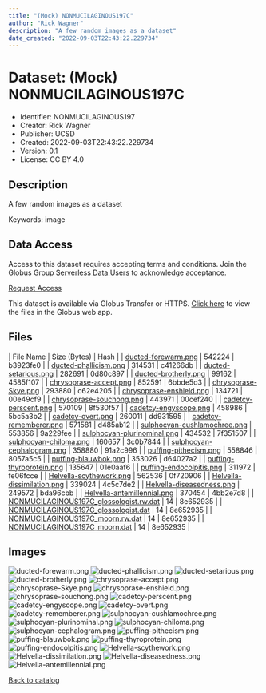```yaml
---
title: "(Mock) NONMUCILAGINOUS197C"
author: "Rick Wagner"
description: "A few random images as a dataset"
date_created: "2022-09-03T22:43:22.229734"
---
```

# Dataset: (Mock) NONMUCILAGINOUS197C
- Identifier: NONMUCILAGINOUS197
- Creator: Rick Wagner
- Publisher: UCSD
- Created: 2022-09-03T22:43:22.229734
- Version: 0.1
- License: CC BY 4.0


## Description
A few random images as a dataset

Keywords: image


## Data Access
Access to this dataset requires accepting terms and conditions. Join the Globus Group [Serverless Data Users](https://app.globus.org/groups/260da91f-3496-11ed-b941-972795fc9504) to acknowledge acceptance.

[Request Access](https://app.globus.org/groups/260da91f-3496-11ed-b941-972795fc9504/join)

This dataset is available via Globus Transfer or HTTPS.
[Click here](https://app.globus.org/file-manager?origin_id=6528bad5-bc02-497d-8a4f-a38547d0e72a&origin_path=/serverless/allusers/NONMUCILAGINOUS197/) to view the files in the Globus web app.


## Files

| File Name | Size (Bytes) | Hash |
| [ducted-forewarm.png](https://g-b0978f.0ed28.75bc.data.globus.org/serverless/allusers/NONMUCILAGINOUS197/ducted-forewarm.png) | 542224 | b3923fe0 |
| [ducted-phallicism.png](https://g-b0978f.0ed28.75bc.data.globus.org/serverless/allusers/NONMUCILAGINOUS197/ducted-phallicism.png) | 314531 | c41266db |
| [ducted-setarious.png](https://g-b0978f.0ed28.75bc.data.globus.org/serverless/allusers/NONMUCILAGINOUS197/ducted-setarious.png) | 282691 | 0d80c897 |
| [ducted-brotherly.png](https://g-b0978f.0ed28.75bc.data.globus.org/serverless/allusers/NONMUCILAGINOUS197/ducted-brotherly.png) | 99162 | 4585f107 |
| [chrysoprase-accept.png](https://g-b0978f.0ed28.75bc.data.globus.org/serverless/allusers/NONMUCILAGINOUS197/chrysoprase-accept.png) | 852591 | 6bbde5d3 |
| [chrysoprase-Skye.png](https://g-b0978f.0ed28.75bc.data.globus.org/serverless/allusers/NONMUCILAGINOUS197/chrysoprase-Skye.png) | 293880 | c62e4205 |
| [chrysoprase-enshield.png](https://g-b0978f.0ed28.75bc.data.globus.org/serverless/allusers/NONMUCILAGINOUS197/chrysoprase-enshield.png) | 134721 | 00e49cf9 |
| [chrysoprase-souchong.png](https://g-b0978f.0ed28.75bc.data.globus.org/serverless/allusers/NONMUCILAGINOUS197/chrysoprase-souchong.png) | 443971 | 00cef240 |
| [cadetcy-perscent.png](https://g-b0978f.0ed28.75bc.data.globus.org/serverless/allusers/NONMUCILAGINOUS197/cadetcy-perscent.png) | 570109 | 8f530f57 |
| [cadetcy-engyscope.png](https://g-b0978f.0ed28.75bc.data.globus.org/serverless/allusers/NONMUCILAGINOUS197/cadetcy-engyscope.png) | 458986 | 5bc5a3b2 |
| [cadetcy-overt.png](https://g-b0978f.0ed28.75bc.data.globus.org/serverless/allusers/NONMUCILAGINOUS197/cadetcy-overt.png) | 260011 | dd931595 |
| [cadetcy-rememberer.png](https://g-b0978f.0ed28.75bc.data.globus.org/serverless/allusers/NONMUCILAGINOUS197/cadetcy-rememberer.png) | 571581 | d485ab12 |
| [sulphocyan-cushlamochree.png](https://g-b0978f.0ed28.75bc.data.globus.org/serverless/allusers/NONMUCILAGINOUS197/sulphocyan-cushlamochree.png) | 553856 | 9a229fee |
| [sulphocyan-plurinominal.png](https://g-b0978f.0ed28.75bc.data.globus.org/serverless/allusers/NONMUCILAGINOUS197/sulphocyan-plurinominal.png) | 434532 | 7f351507 |
| [sulphocyan-chiloma.png](https://g-b0978f.0ed28.75bc.data.globus.org/serverless/allusers/NONMUCILAGINOUS197/sulphocyan-chiloma.png) | 160657 | 3c0b7844 |
| [sulphocyan-cephalogram.png](https://g-b0978f.0ed28.75bc.data.globus.org/serverless/allusers/NONMUCILAGINOUS197/sulphocyan-cephalogram.png) | 358880 | 91a2c996 |
| [puffing-pithecism.png](https://g-b0978f.0ed28.75bc.data.globus.org/serverless/allusers/NONMUCILAGINOUS197/puffing-pithecism.png) | 558846 | 8057a5c5 |
| [puffing-blauwbok.png](https://g-b0978f.0ed28.75bc.data.globus.org/serverless/allusers/NONMUCILAGINOUS197/puffing-blauwbok.png) | 353026 | d64027a2 |
| [puffing-thyroprotein.png](https://g-b0978f.0ed28.75bc.data.globus.org/serverless/allusers/NONMUCILAGINOUS197/puffing-thyroprotein.png) | 135647 | 01e0aaf6 |
| [puffing-endocolpitis.png](https://g-b0978f.0ed28.75bc.data.globus.org/serverless/allusers/NONMUCILAGINOUS197/puffing-endocolpitis.png) | 311972 | fe06fcce |
| [Helvella-scythework.png](https://g-b0978f.0ed28.75bc.data.globus.org/serverless/allusers/NONMUCILAGINOUS197/Helvella-scythework.png) | 562536 | 0f720906 |
| [Helvella-dissimilation.png](https://g-b0978f.0ed28.75bc.data.globus.org/serverless/allusers/NONMUCILAGINOUS197/Helvella-dissimilation.png) | 339024 | 4c5c7de2 |
| [Helvella-diseasedness.png](https://g-b0978f.0ed28.75bc.data.globus.org/serverless/allusers/NONMUCILAGINOUS197/Helvella-diseasedness.png) | 249572 | bda96cbb |
| [Helvella-antemillennial.png](https://g-b0978f.0ed28.75bc.data.globus.org/serverless/allusers/NONMUCILAGINOUS197/Helvella-antemillennial.png) | 370454 | 4bb2e7d8 |
| [NONMUCILAGINOUS197C_glossologist.rw.dat](https://g-b0978f.0ed28.75bc.data.globus.org/serverless/allusers/NONMUCILAGINOUS197/NONMUCILAGINOUS197C_glossologist.rw.dat) | 14 | 8e652935 |
| [NONMUCILAGINOUS197C_glossologist.dat](https://g-b0978f.0ed28.75bc.data.globus.org/serverless/allusers/NONMUCILAGINOUS197/NONMUCILAGINOUS197C_glossologist.dat) | 14 | 8e652935 |
| [NONMUCILAGINOUS197C_moorn.rw.dat](https://g-b0978f.0ed28.75bc.data.globus.org/serverless/allusers/NONMUCILAGINOUS197/NONMUCILAGINOUS197C_moorn.rw.dat) | 14 | 8e652935 |
| [NONMUCILAGINOUS197C_moorn.dat](https://g-b0978f.0ed28.75bc.data.globus.org/serverless/allusers/NONMUCILAGINOUS197/NONMUCILAGINOUS197C_moorn.dat) | 14 | 8e652935 |


## Images
![ducted-forewarm.png](https://g-b0978f.0ed28.75bc.data.globus.org/serverless/allusers/NONMUCILAGINOUS197/ducted-forewarm.png) ![ducted-phallicism.png](https://g-b0978f.0ed28.75bc.data.globus.org/serverless/allusers/NONMUCILAGINOUS197/ducted-phallicism.png) ![ducted-setarious.png](https://g-b0978f.0ed28.75bc.data.globus.org/serverless/allusers/NONMUCILAGINOUS197/ducted-setarious.png) ![ducted-brotherly.png](https://g-b0978f.0ed28.75bc.data.globus.org/serverless/allusers/NONMUCILAGINOUS197/ducted-brotherly.png) ![chrysoprase-accept.png](https://g-b0978f.0ed28.75bc.data.globus.org/serverless/allusers/NONMUCILAGINOUS197/chrysoprase-accept.png) ![chrysoprase-Skye.png](https://g-b0978f.0ed28.75bc.data.globus.org/serverless/allusers/NONMUCILAGINOUS197/chrysoprase-Skye.png) ![chrysoprase-enshield.png](https://g-b0978f.0ed28.75bc.data.globus.org/serverless/allusers/NONMUCILAGINOUS197/chrysoprase-enshield.png) ![chrysoprase-souchong.png](https://g-b0978f.0ed28.75bc.data.globus.org/serverless/allusers/NONMUCILAGINOUS197/chrysoprase-souchong.png) ![cadetcy-perscent.png](https://g-b0978f.0ed28.75bc.data.globus.org/serverless/allusers/NONMUCILAGINOUS197/cadetcy-perscent.png) ![cadetcy-engyscope.png](https://g-b0978f.0ed28.75bc.data.globus.org/serverless/allusers/NONMUCILAGINOUS197/cadetcy-engyscope.png) ![cadetcy-overt.png](https://g-b0978f.0ed28.75bc.data.globus.org/serverless/allusers/NONMUCILAGINOUS197/cadetcy-overt.png) ![cadetcy-rememberer.png](https://g-b0978f.0ed28.75bc.data.globus.org/serverless/allusers/NONMUCILAGINOUS197/cadetcy-rememberer.png) ![sulphocyan-cushlamochree.png](https://g-b0978f.0ed28.75bc.data.globus.org/serverless/allusers/NONMUCILAGINOUS197/sulphocyan-cushlamochree.png) ![sulphocyan-plurinominal.png](https://g-b0978f.0ed28.75bc.data.globus.org/serverless/allusers/NONMUCILAGINOUS197/sulphocyan-plurinominal.png) ![sulphocyan-chiloma.png](https://g-b0978f.0ed28.75bc.data.globus.org/serverless/allusers/NONMUCILAGINOUS197/sulphocyan-chiloma.png) ![sulphocyan-cephalogram.png](https://g-b0978f.0ed28.75bc.data.globus.org/serverless/allusers/NONMUCILAGINOUS197/sulphocyan-cephalogram.png) ![puffing-pithecism.png](https://g-b0978f.0ed28.75bc.data.globus.org/serverless/allusers/NONMUCILAGINOUS197/puffing-pithecism.png) ![puffing-blauwbok.png](https://g-b0978f.0ed28.75bc.data.globus.org/serverless/allusers/NONMUCILAGINOUS197/puffing-blauwbok.png) ![puffing-thyroprotein.png](https://g-b0978f.0ed28.75bc.data.globus.org/serverless/allusers/NONMUCILAGINOUS197/puffing-thyroprotein.png) ![puffing-endocolpitis.png](https://g-b0978f.0ed28.75bc.data.globus.org/serverless/allusers/NONMUCILAGINOUS197/puffing-endocolpitis.png) ![Helvella-scythework.png](https://g-b0978f.0ed28.75bc.data.globus.org/serverless/allusers/NONMUCILAGINOUS197/Helvella-scythework.png) ![Helvella-dissimilation.png](https://g-b0978f.0ed28.75bc.data.globus.org/serverless/allusers/NONMUCILAGINOUS197/Helvella-dissimilation.png) ![Helvella-diseasedness.png](https://g-b0978f.0ed28.75bc.data.globus.org/serverless/allusers/NONMUCILAGINOUS197/Helvella-diseasedness.png) ![Helvella-antemillennial.png](https://g-b0978f.0ed28.75bc.data.globus.org/serverless/allusers/NONMUCILAGINOUS197/Helvella-antemillennial.png) 

[Back to catalog](./)


